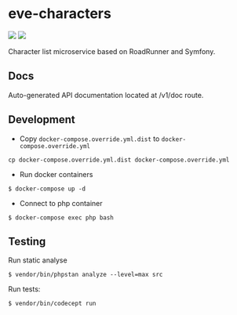 # eve-characters
![](https://github.com/f1monkey/eve-characters/workflows/Tests/badge.svg) ![](https://img.shields.io/github/v/tag/f1monkey/eve-characters)

Character list microservice based on RoadRunner and Symfony.

## Docs

Auto-generated API documentation located at /v1/doc route.

## Development

* Copy `docker-compose.override.yml.dist` to `docker-compose.override.yml`
```
cp docker-compose.override.yml.dist docker-compose.override.yml
```
* Run docker containers
```
$ docker-compose up -d
```
* Connect to php container
```
$ docker-compose exec php bash
```
## Testing
Run static analyse
```
$ vendor/bin/phpstan analyze --level=max src
```

Run tests:
```
$ vendor/bin/codecept run
```
